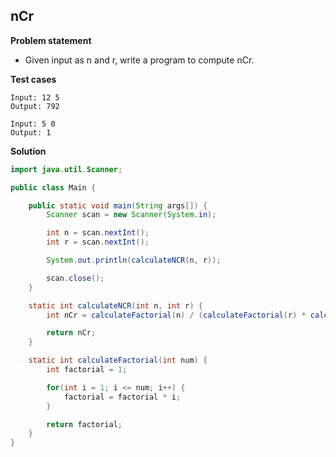 ## nCr

**Problem statement**

- Given input as n and r, write a program to compute nCr.

**Test cases**

```
Input: 12 5
Output: 792

Input: 5 0
Output: 1
```

**Solution**

```java
import java.util.Scanner;

public class Main {

	public static void main(String args[]) {
		Scanner scan = new Scanner(System.in);

		int n = scan.nextInt();
		int r = scan.nextInt();

		System.out.println(calculateNCR(n, r));

		scan.close();
	}

	static int calculateNCR(int n, int r) {
		int nCr = calculateFactorial(n) / (calculateFactorial(r) * calculateFactorial(n-r));

		return nCr;
	}

	static int calculateFactorial(int num) {
		int factorial = 1;

		for(int i = 1; i <= num; i++) {
			factorial = factorial * i;
		}

		return factorial;
	}
}
```
